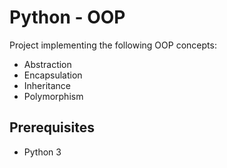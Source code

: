 # Python - OOP

Project implementing the following OOP concepts:
- Abstraction
- Encapsulation
- Inheritance
- Polymorphism

## Prerequisites

- Python 3
